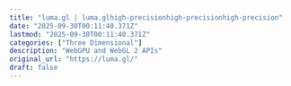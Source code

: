 ```yaml
---
title: "luma.gl | luma.glhigh-precisionhigh-precisionhigh-precision"
date: "2025-09-30T00:11:40.371Z"
lastmod: "2025-09-30T00:11:40.371Z"
categories: ["Three Dimensional"]
description: "WebGPU and WebGL 2 APIs"
original_url: "https://luma.gl/"
draft: false
---
```

